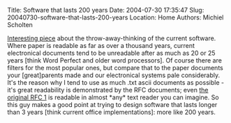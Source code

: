 Title: Software that lasts 200 years
Date: 2004-07-30 17:35:47
Slug: 20040730-software-that-lasts-200-years
Location: Home
Authors: Michiel Scholten

<p><a href="http://www.bricklin.com/200yearsoftware.htm">Interesting piece</a> about the throw-away-thinking of the current software. Where paper is readable as far as over a thousand years, current electronical documents tend to be unreadable after as much as 20 or 25 years [think Word Perfect and older word processors]. Of course there are filters for the most popular ones, but compare that to the paper documents your [great]parents made and our electronical systems pale considerably. It's the reason why I tend to use as much .txt ascii documents as possible - it's great readability is demonstrated by the RFC documents; even <a href="ftp://ftp.rfc-editor.org/in-notes/rfc1.txt">the original RFC 1</a> is readable in almost *any* text reader you can imagine. So this guy makes a good point at trying to design software that lasts longer than 3 years [think current office implementations]: more like 200 years.</p>